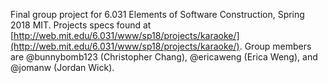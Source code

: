 Final group project for 6.031 Elements of Software Construction, Spring 2018 MIT.
Projects specs found at [http://web.mit.edu/6.031/www/sp18/projects/karaoke/](http://web.mit.edu/6.031/www/sp18/projects/karaoke/).
Group members are @bunnybomb123 (Christopher Chang), @ericaweng (Erica Weng), and @jomanw (Jordan Wick).
